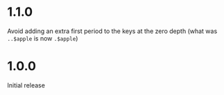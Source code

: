 # 1.1.0

Avoid adding an extra first period to the keys at the zero depth (what was
`..$apple` is now `.$apple`)

# 1.0.0

Initial release
